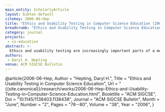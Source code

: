 ```yaml
---
main_entity: ScholarlyArticle
layout: bibtex-default
citekey: 2006-06-Hep
title: "Ethics and Usability Testing in Computer Science Education (2006)"
breadcrumb: "Ethics and Usability Testing in Computer Science Education (2006)"
category: journal
projects:
 - cs-education
abstract: >-
  Ethics and usability testing are increasingly important parts of a modern computer science education, given the changing profile of computer science employment and the increased focus on privacy. This paper introduces the concept of a participant pool, a means to recruit participants for research, which can be a valuable tool in teaching usability testing and ethics. It has a role in an overall emphasis on software quality and the importance of research. It can also help to increase the profile of this research and the desirability of a Computer Science degree to the larger population.
authors:
 - Daryl H. Hepting
venue: ACM SIGCSE Bulletin
---
```

@article{2006-06-Hep,
	Author =  "Hepting, Daryl H.",
	Title =  "Ethics and Usability Testing in Computer Science Education",
	Url = \"{{site.canonical}}/research/works/2006-06-Hep-Ethics-and-Usability-Testing-in-Computer-Science-Education.html\",
	Booktitle =  "ACM SIGCSE",
	Doi =  "10.1145/1138403.1138438",
	Journal =  "ACM SIGCSE Bulletin",
	Month =  "June",
	Number =  "2",
	Pages =  "76--80",
	Volume =  "38",
	Year =  "2006",
}
